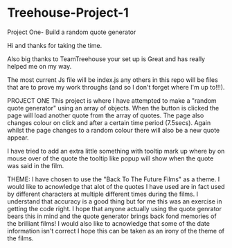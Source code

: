 # Treehouse-Project-1
Project One- Build a random quote generator 

Hi and thanks for taking the time.

Also big thanks to TeamTreehouse your set up is Great and has really helped me on my way.

The most current Js file will be index.js any others in this repo will be files that are to prove my work throughs (and so I don't forget where I'm up to!!!).

PROJECT ONE 
This project is where I have attempted to make a "random quote generator" using an array of objects.
When the button is clicked the page will load another quote from the array of quotes.
The page also changes colour on click and after a certain time period (7.5secs).
Again whilst the page changes to a random colour there will also be a new quote appear.

I have tried to add an extra little something with tooltip mark up where by on mouse over of the quote the tooltip like popup will show when the quote was said in the film.

THEME:
I have chosen to use the "Back To The Future Films" as a theme. I would like to acnowledge that alot of the quotes I have used are in fact used by different characters at multiple different times during the films. I understand that accuracy is a good thing but for me this was an exercise in getting the code right. I hope that anyone actually using the quote genrator bears this in mind and the quote generator brings back fond memories of the brilliant films!
I would also like to acnowledge that some of the date information isn't correct I hope this can be taken as an irony of the theme of the films.

